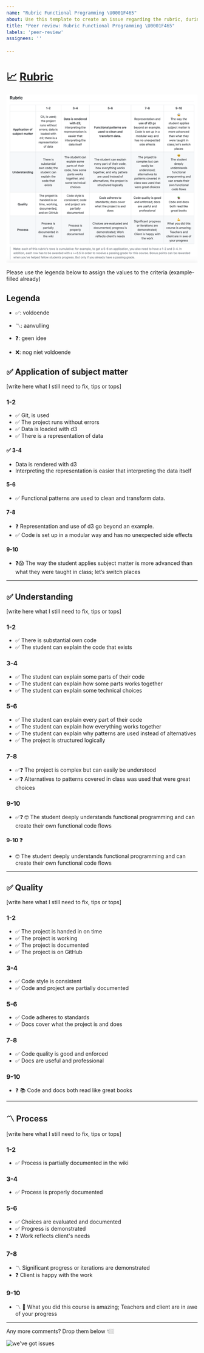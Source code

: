 ```yaml
---
name: "Rubric Functional Programming \U0001F465"
about: Use this template to create an issue regarding the rubric, during the peer reviews.
title: "Peer review: Rubric Functional Programming \U0001F465"
labels: 'peer-review'
assignees: ''

---
```


# 📈 [Rubric](https://github.com/cmda-tt/course-20-21/blob/master/pages/functional-programming/assessment.md)
![screenshot of rubric](https://github.com/deannabosschert/functional-programming/blob/trunk/docs/assets/img/rubric.png)

Please use the legenda below to assign the values to the criteria (example-filled already)

## Legenda
- ✅: voldoende

- 〽️: aanvulling

- ❓: geen idee

- ❌: nog niet voldoende


## ✅ Application of subject matter
[write here what I still need to fix, tips or tops]

### 1-2
-  ✅ Git, is used   
-  ✅ The project runs without errors     
-  ✅ Data is loaded with d3     
-  ✅ There is a representation of data  

#### ✅ 3-4
- Data is rendered with d3
- Interpreting the representation is easier that interpreting the data itself

#### 5-6
- ✅ Functional patterns are used to clean and transform data.

#### 7-8
- ❓ Representation and use of d3 go beyond an example.
- ✅ Code is set up in a modular way and has no unexpected side effects

#### 9-10
- ❓😱 The way the student applies subject matter is more advanced than what they were taught in class; let’s switch places


***

## ✅ Understanding
[write here what I still need to fix, tips or tops]

### 1-2
- ✅ There is substantial own code
- ✅ The student can explain the code that exists

### 3-4
- ✅ The student can explain some parts of their code
- ✅ The student can explain how some parts works together
- ✅ The student can explain some technical choices

### 5-6
- ✅ The student can explain every part of their code
- ✅ The student can explain how everything works together
- ✅ The student can explain why patterns are used instead of alternatives
- ✅ The project is structured logically

### 7-8
- ✅❓ The project is complex but can easily be understood
- ✅❓ Alternatives to patterns covered in class was used that were great choices

### 9-10
- ✅❓ 🤓 The student deeply understands functional programming and can create their own functional code flows

#### 9-10 ❓
- 🤓 The student deeply understands functional programming and can create their own functional code flows

***

## ✅ Quality
[write here what I still need to fix, tips or tops]

### 1-2
- ✅ The project is handed in on time
- ✅ The project is working
- ✅ The project is documented
- ✅ The project is on GitHub

### 3-4
- ✅ Code style is consistent
- ✅ Code and project are partially documented

### 5-6
- ✅ Code adheres to standards
- ✅ Docs cover what the project is and does

### 7-8
- ✅ Code quality is good and enforced
- ✅ Docs are useful and professional

### 9-10
- ❓ 📚 Code and docs both read like great books

***

## 〽️ Process
[write here what I still need to fix, tips or tops]


### 1-2
- ✅ Process is partially documented in the wiki

### 3-4  
- ✅ Process is properly documented

### 5-6
- ✅ Choices are evaluated and documented
- ✅ Progress is demonstrated
- ❓ Work reflects client's needs

### 7-8
- 〽️ Significant progress or iterations are demonstrated
- ❓ Client is happy with the work

### 9-10  
- 〽️ 💪 What you did this course is amazing; Teachers and client are in awe of your progress

***


Any more comments? Drop them below  👇🏼


![we've got issues](https://media.giphy.com/media/3orieVzLsjOIOHSVXi/giphy.gif)
